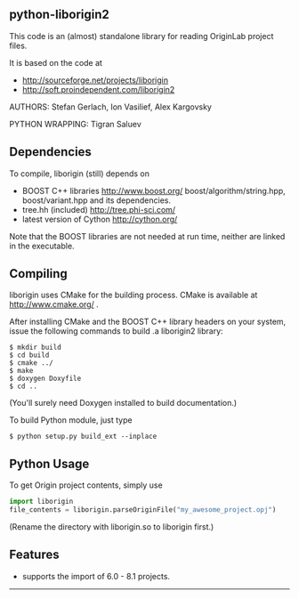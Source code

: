 python-liborigin2
---------------------

This code is an (almost) standalone library for reading OriginLab project files.

It is based on the code at
 * http://sourceforge.net/projects/liborigin
 * http://soft.proindependent.com/liborigin2

AUTHORS:  Stefan Gerlach, Ion Vasilief, Alex Kargovsky

PYTHON WRAPPING: Tigran Saluev

Dependencies
---------------------------------------------------------------------------
To compile, liborigin (still) depends on
 * BOOST C++ libraries  http://www.boost.org/
			boost/algorithm/string.hpp, boost/variant.hpp and its dependencies.
 * tree.hh (included) http://tree.phi-sci.com/
 * latest version of Cython http://cython.org/

Note that the BOOST libraries are not needed at run time, neither are linked in the executable.

Compiling
---------------------------------------------------------------------------
liborigin uses CMake for the building process.
CMake is available at http://www.cmake.org/ .

After installing CMake and the BOOST C++ library headers on your system, issue the following commands
to build .a liborigin2 library:

    $ mkdir build
    $ cd build
    $ cmake ../
    $ make
    $ doxygen Doxyfile
    $ cd ..

(You'll surely need Doxygen installed to build documentation.)

To build Python module, just type

    $ python setup.py build_ext --inplace

Python Usage
---------------------------------------------------------------------------

To get Origin project contents, simply use

```python
import liborigin
file_contents = liborigin.parseOriginFile("my_awesome_project.opj")
```

(Rename the directory with liborigin.so to liborigin first.)

Features
---------------------------------------------------------------------------
 * supports the import of 6.0 - 8.1 projects.
 
---------------------------------------------------------------------------
